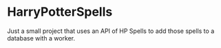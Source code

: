 # HarryPotterSpells
Just a small project that uses an API of HP Spells to add those spells to a database with a worker.
